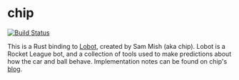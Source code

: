 # chip

[![Build Status](https://travis-ci.org/whatisaphone/chip.svg?branch=master)](https://travis-ci.org/whatisaphone/chip)

This is a Rust binding to [Lobot], created by Sam Mish (aka chip). Lobot is a
Rocket League bot, and a collection of tools used to make predictions about how
the car and ball behave. Implementation notes can be found on chip's [blog].

[Lobot]: https://github.com/samuelpmish/Utilities
[blog]: https://samuelpmish.github.io/notes/RocketLeague/
